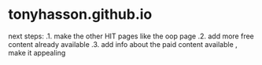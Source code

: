 # tonyhasson.github.io


next steps:
.1. make the other HIT pages like the oop page
.2. add more free content already available
.3. add info about the paid content available , make it appealing


